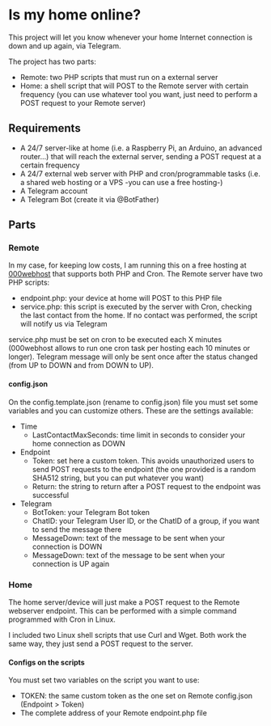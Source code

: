 # Is my home online?

This project will let you know whenever your home Internet connection is down and up again, via Telegram.

The project has two parts:

* Remote: two PHP scripts that must run on a external server
* Home: a shell script that will POST to the Remote server with certain frequency (you can use whatever tool you want, just need to perform a POST request to your Remote server)

## Requirements

* A 24/7 server-like at home (i.e. a Raspberry Pi, an Arduino, an advanced router...) that will reach the external server, sending a POST request at a certain frequency
* A 24/7 external web server with PHP and cron/programmable tasks (i.e. a shared web hosting or a VPS -you can use a free hosting-)
* A Telegram account
* A Telegram Bot (create it via @BotFather)

## Parts

### Remote

In my case, for keeping low costs, I am running this on a free hosting at [000webhost](https://www.000webhost.com) that supports both PHP and Cron. The Remote server have two PHP scripts:

* endpoint.php: your device at home will POST to this PHP file
* service.php: this script is executed by the server with Cron, checking the last contact from the home. If no contact was performed, the script will notify us via Telegram

service.php must be set on cron to be executed each X minutes (000webhost allows to run one cron task per hosting each 10 minutes or longer). Telegram message will only be sent once after the status changed (from UP to DOWN and from DOWN to UP).

#### config.json

On the config.template.json (rename to config.json) file you must set some variables and you can customize others. These are the settings available:

* Time
  * LastContactMaxSeconds: time limit in seconds to consider your home connection as DOWN
* Endpoint
  * Token: set here a custom token. This avoids unauthorized users to send POST requests to the endpoint (the one provided is a random SHA512 string, but you can put whatever you want)
  * Return: the string to return after a POST request to the endpoint was successful
* Telegram
  * BotToken: your Telegram Bot token
  * ChatID: your Telegram User ID, or the ChatID of a group, if you want to send the message there
  * MessageDown: text of the message to be sent when your connection is DOWN
  * MessageDown: text of the message to be sent when your connection is UP again

### Home

The home server/device will just make a POST request to the Remote webserver endpoint. This can be performed with a simple command programmed with Cron in Linux.

I included two Linux shell scripts that use Curl and Wget. Both work the same way, they just send a POST request to the server.

#### Configs on the scripts

You must set two variables on the script you want to use:

* TOKEN: the same custom token as the one set on Remote config.json (Endpoint > Token)
* The complete address of your Remote endpoint.php file
